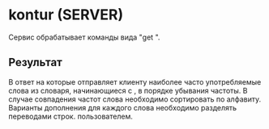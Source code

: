 # kontur (SERVER)
Сервис обрабатывает команды вида "get <prefix>". 
## Результат
В ответ на которые отправляет
клиенту наиболее часто употребляемые слова из словаря, начинающиеся с <prefix>, в порядке
убывания частоты. В случае совпадения частот слова необходимо сортировать по
алфавиту. Варианты дополнения для каждого слова необходимо разделять переводами строк. 
пользователем.
